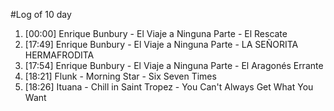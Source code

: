 #Log of 10 day

1. [00:00] Enrique Bunbury - El Viaje a Ninguna Parte - El Rescate
1. [17:49] Enrique Bunbury - El Viaje a Ninguna Parte - LA SEÑORITA HERMAFRODITA
1. [17:54] Enrique Bunbury - El Viaje a Ninguna Parte - El Aragonés Errante
1. [18:21] Flunk - Morning Star - Six Seven Times
1. [18:26] Ituana - Chill in Saint Tropez - You Can't Always Get What You Want
